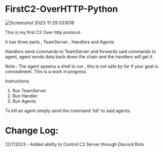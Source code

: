 # FirstC2-OverHTTP-Python

![Screenshot 2023-11-29 033018](https://github.com/SoraAurora/FirstC2-OverHTTP-Python/assets/91508322/da377ebf-723d-45a3-a779-7f4ed8c798ca)

This is my first C2 Over http protocol.

It has three parts , TeamServer , Handlers and Agents

Handlers send commands to TeamServer and forwards said commands to agent, agent sends data back down the chain and the handlers will get it.

Note :
The agent spawns a shell to run , this is not safe by far if your goal is concealment.
This is a work in progress

Instructions

1. Run TeamServer
2. Run Handler
3. Run Agents

To kill an agent simply send the command 'kill' to said agents.

# Change Log:
12/7/2023 - Added ability to Control C2 Server through Discord Bots

